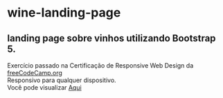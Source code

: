 # wine-landing-page

## landing page sobre vinhos utilizando Bootstrap 5.
Exercício passado na Certificação de Responsive Web Design da <a href="freecodecamp.org">freeCodeCamp.org</a> <br/>
Responsivo para qualquer dispositivo. <br/>
Você pode visualizar <a href="https://eliasinacio.github.io/wine-landing-page/index.html">Aqui</a>
